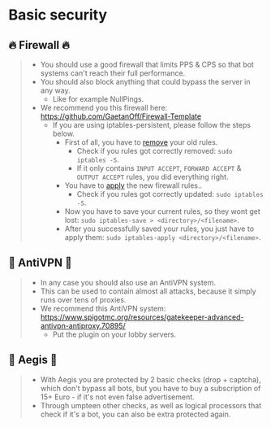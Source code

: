  # Basic security

## :fire: Firewall :fire:
> - You should use a good firewall that limits PPS & CPS so that bot systems can't reach their full performance.
> - You should also block anything that could bypass the server in any way.
>   - Like for example NullPings.
> - We recommend you this firewall here: https://github.com/GaetanOff/Firewall-Template
>   - If you are using iptables-persistent, please follow the steps below.
>     - First of all, you have to [remove](https://github.com/GaetanOff/Firewall-Template/blob/master/reset) your old rules.
>       - Check if you rules got correctly removed: `sudo iptables -S`.
>       - If it only contains `INPUT ACCEPT`, `FORWARD ACCEPT` & `OUTPUT ACCEPT` rules, you did everything right.
>     - You have to [apply](https://github.com/GaetanOff/Firewall-Template/blob/master/rules) the new firewall rules..
>       - Check if you rules got correctly updated: `sudo iptables -S`.
>     - Now you have to save your current rules, so they wont get lost: `sudo iptables-save > <directory>/<filename>`.
>     - After you successfully saved your rules, you just have to apply them: `sudo iptables-apply <directory>/<filename>`.

## :rocket: AntiVPN :rocket:
> - In any case you should also use an AntiVPN system.
> - This can be used to contain almost all attacks, because it simply runs over tens of proxies.
> - We recommend this AntiVPN system: https://www.spigotmc.org/resources/gatekeeper-advanced-antivpn-antiproxy.70895/
>   - Put the plugin on your lobby servers.

## :wrench: Aegis :wrench:
> - With Aegis you are protected by 2 basic checks (drop + captcha), which don't bypass all bots, but you have to buy a subscription of 15+ Euro - if it's not even false advertisement.
> - Through umpteen other checks, as well as logical processors that check if it's a bot, you can also be extra protected again.
